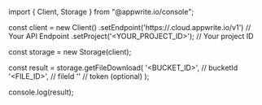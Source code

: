 import { Client, Storage } from "@appwrite.io/console";

const client = new Client()
    .setEndpoint('https://<REGION>.cloud.appwrite.io/v1') // Your API Endpoint
    .setProject('<YOUR_PROJECT_ID>'); // Your project ID

const storage = new Storage(client);

const result = storage.getFileDownload(
    '<BUCKET_ID>', // bucketId
    '<FILE_ID>', // fileId
    '<TOKEN>' // token (optional)
);

console.log(result);
